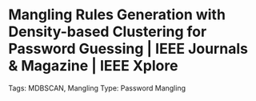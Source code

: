 # Mangling Rules Generation with Density-based Clustering for Password Guessing | IEEE Journals & Magazine | IEEE Xplore

Tags: MDBSCAN, Mangling
Type: Password Mangling